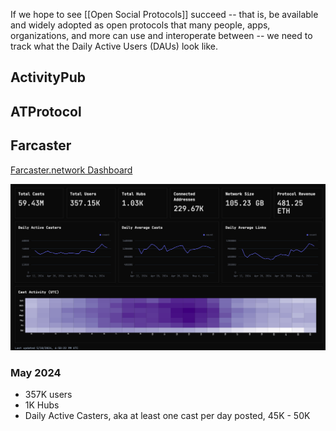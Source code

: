 If we hope to see [[Open Social Protocols]] succeed -- that is, be available and widely adopted as open protocols that many people, apps, organizations, and more can use and interoperate between -- we need to track what the Daily Active Users (DAUs) look like.

## ActivityPub

## ATProtocol

## Farcaster

[Farcaster.network Dashboard](https://farcaster.network/)

![Screenshot of farcaster.network, May 22, 2024](/assets/2024/farcaster.network.png)

### May 2024

* 357K users
* 1K Hubs
* Daily Active Casters, aka at least one cast per day posted, 45K - 50K